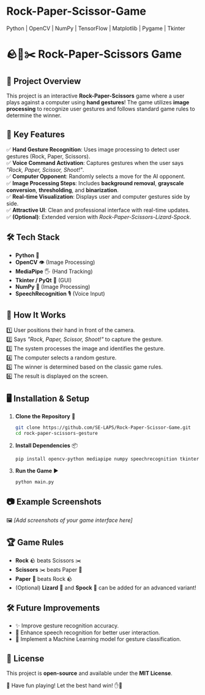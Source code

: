 # Rock-Paper-Scissor-Game
Python | OpenCV | NumPy | TensorFlow | Matplotlib | Pygame | Tkinter


# 🪨📄✂️ Rock-Paper-Scissors Game

## 🎯 Project Overview
This project is an interactive **Rock-Paper-Scissors** game where a user plays against a computer using **hand gestures**! The game utilizes **image processing** to recognize user gestures and follows standard game rules to determine the winner.

## 🔑 Key Features
✅ **Hand Gesture Recognition**: Uses image processing to detect user gestures (Rock, Paper, Scissors).  
✅ **Voice Command Activation**: Captures gestures when the user says _"Rock, Paper, Scissor, Shoot!"_.  
✅ **Computer Opponent**: Randomly selects a move for the AI opponent.  
✅ **Image Processing Steps**: Includes **background removal**, **grayscale conversion**, **thresholding**, and **binarization**.  
✅ **Real-time Visualization**: Displays user and computer gestures side by side.  
✅ **Attractive UI**: Clean and professional interface with real-time updates.  
✅ **(Optional)**: Extended version with _Rock-Paper-Scissors-Lizard-Spock_.  

## 🛠️ Tech Stack
- **Python** 🐍
- **OpenCV** 👁️ (Image Processing)
- **MediaPipe** 🖐️ (Hand Tracking)
- **Tkinter / PyQt** 🎨 (GUI)
- **NumPy** 🔢 (Image Processing)
- **SpeechRecognition** 🎙️ (Voice Input)

## 🚀 How It Works
1️⃣ User positions their hand in front of the camera.  
2️⃣ Says _"Rock, Paper, Scissor, Shoot!"_ to capture the gesture.  
3️⃣ The system processes the image and identifies the gesture.  
4️⃣ The computer selects a random gesture.  
5️⃣ The winner is determined based on the classic game rules.  
6️⃣ The result is displayed on the screen.  

## 🖥️ Installation & Setup
1. **Clone the Repository** 📂  
   ```bash
   git clone https://github.com/SE-LAPS/Rock-Paper-Scissor-Game.git
   cd rock-paper-scissors-gesture
   ```

2. **Install Dependencies** 📦  
   ```bash
   pip install opencv-python mediapipe numpy speechrecognition tkinter
   ```

3. **Run the Game** ▶️  
   ```bash
   python main.py
   ```

## 📷 Example Screenshots
🖼️ _[Add screenshots of your game interface here]_  

## 🏆 Game Rules
- **Rock** 🪨 beats Scissors ✂️
- **Scissors** ✂️ beats Paper 📄
- **Paper** 📄 beats Rock 🪨
- (Optional) **Lizard** 🦎 and **Spock** 🖖 can be added for an advanced variant!

## 🛠️ Future Improvements
- ✨ Improve gesture recognition accuracy.
- 🎤 Enhance speech recognition for better user interaction.
- 🧠 Implement a Machine Learning model for gesture classification.

## 📜 License
This project is **open-source** and available under the **MIT License**.

🚀 Have fun playing! Let the best hand win! ✋🤖

